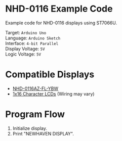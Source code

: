 # NHD-0116 Example Code
Example code for NHD-0116 displays using ST7066U.

Target: `Arduino Uno`\
Language: `Arduino Sketch`\
Interface: `4-bit Parallel`\
Display Voltage: `5V`\
Logic Voltage: `5V`

# Compatible Displays
- [NHD-0116AZ-FL-YBW](https://newhavendisplay.com/1x16-character-lcd-stn-yellow-green-display-with-yellow-green-backlight/)
- [1x16 Character LCDs](https://newhavendisplay.com/lcd-displays/character-lcd-modules/1x16-characters/) (Wiring may vary)

# Program Flow
1. Initialize display.
2. Print "NEWHAVEN DISPLAY".
